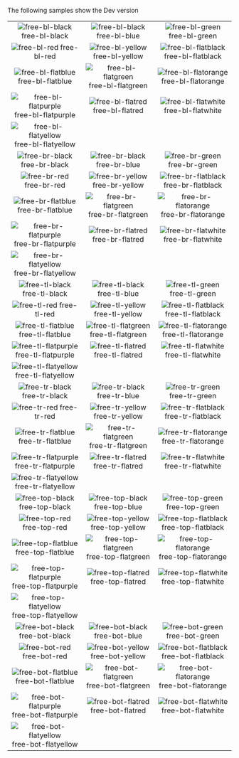 The following samples show the Dev version

| | | |
|:-:|:-:|:-:|
| ![free-bl-black][free-bl-black] free-bl-black | ![free-bl-black][free-bl-blue] free-bl-blue | ![free-bl-green][free-bl-green] free-bl-green |
| ![free-bl-red][free-bl-red] free-bl-red | ![free-bl-yellow][free-bl-yellow] free-bl-yellow | ![free-bl-flatblack][free-bl-flatblack] free-bl-flatblack |
| ![free-bl-flatblue][free-bl-flatblue] free-bl-flatblue | ![free-bl-flatgreen][free-bl-flatgreen] free-bl-flatgreen | ![free-bl-flatorange][free-bl-flatorange] free-bl-flatorange |
| ![free-bl-flatpurple][free-bl-flatpurple] free-bl-flatpurple | ![free-bl-flatred][free-bl-flatred] free-bl-flatred | ![free-bl-flatwhite][free-bl-flatwhite] free-bl-flatwhite |
| ![free-bl-flatyellow][free-bl-flatyellow] free-bl-flatyellow | | |
| ![free-br-black][free-br-black] free-br-black | ![free-br-black][free-br-blue] free-br-blue | ![free-br-green][free-br-green] free-br-green |
| ![free-br-red][free-br-red] free-br-red | ![free-br-yellow][free-br-yellow] free-br-yellow | ![free-br-flatblack][free-br-flatblack] free-br-flatblack |
| ![free-br-flatblue][free-br-flatblue] free-br-flatblue | ![free-br-flatgreen][free-br-flatgreen] free-br-flatgreen | ![free-br-flatorange][free-br-flatorange] free-br-flatorange |
| ![free-br-flatpurple][free-br-flatpurple] free-br-flatpurple | ![free-br-flatred][free-br-flatred] free-br-flatred | ![free-br-flatwhite][free-br-flatwhite] free-br-flatwhite |
| ![free-br-flatyellow][free-br-flatyellow] free-br-flatyellow | | |
| ![free-tl-black][free-tl-black] free-tl-black | ![free-tl-black][free-tl-blue] free-tl-blue | ![free-tl-green][free-tl-green] free-tl-green |
| ![free-tl-red][free-tl-red] free-tl-red | ![free-tl-yellow][free-tl-yellow] free-tl-yellow | ![free-tl-flatblack][free-tl-flatblack] free-tl-flatblack |
| ![free-tl-flatblue][free-tl-flatblue] free-tl-flatblue | ![free-tl-flatgreen][free-tl-flatgreen] free-tl-flatgreen | ![free-tl-flatorange][free-tl-flatorange] free-tl-flatorange |
| ![free-tl-flatpurple][free-tl-flatpurple] free-tl-flatpurple | ![free-tl-flatred][free-tl-flatred] free-tl-flatred | ![free-tl-flatwhite][free-tl-flatwhite] free-tl-flatwhite |
| ![free-tl-flatyellow][free-tl-flatyellow] free-tl-flatyellow | | |
| ![free-tr-black][free-tr-black] free-tr-black | ![free-tr-black][free-tr-blue] free-tr-blue | ![free-tr-green][free-tr-green] free-tr-green |
| ![free-tr-red][free-tr-red] free-tr-red | ![free-tr-yellow][free-tr-yellow] free-tr-yellow | ![free-tr-flatblack][free-tr-flatblack] free-tr-flatblack |
| ![free-tr-flatblue][free-tr-flatblue] free-tr-flatblue | ![free-tr-flatgreen][free-tr-flatgreen] free-tr-flatgreen | ![free-tr-flatorange][free-tr-flatorange] free-tr-flatorange |
| ![free-tr-flatpurple][free-tr-flatpurple] free-tr-flatpurple | ![free-tr-flatred][free-tr-flatred] free-tr-flatred | ![free-tr-flatwhite][free-tr-flatwhite] free-tr-flatwhite |
| ![free-tr-flatyellow][free-tr-flatyellow] free-tr-flatyellow | | |
| ![free-top-black][free-top-black] free-top-black | ![free-top-black][free-top-blue] free-top-blue | ![free-top-green][free-top-green] free-top-green |
| ![free-top-red][free-top-red] free-top-red | ![free-top-yellow][free-top-yellow] free-top-yellow | ![free-top-flatblack][free-top-flatblack] free-top-flatblack |
| ![free-top-flatblue][free-top-flatblue] free-top-flatblue | ![free-top-flatgreen][free-top-flatgreen] free-top-flatgreen | ![free-top-flatorange][free-top-flatorange] free-top-flatorange |
| ![free-top-flatpurple][free-top-flatpurple] free-top-flatpurple | ![free-top-flatred][free-top-flatred] free-top-flatred | ![free-top-flatwhite][free-top-flatwhite] free-top-flatwhite |
| ![free-top-flatyellow][free-top-flatyellow] free-top-flatyellow | | |
| ![free-bot-black][free-bot-black] free-bot-black | ![free-bot-black][free-bot-blue] free-bot-blue | ![free-bot-green][free-bot-green] free-bot-green |
| ![free-bot-red][free-bot-red] free-bot-red | ![free-bot-yellow][free-bot-yellow] free-bot-yellow | ![free-bot-flatblack][free-bot-flatblack] free-bot-flatblack |
| ![free-bot-flatblue][free-bot-flatblue] free-bot-flatblue | ![free-bot-flatgreen][free-bot-flatgreen] free-bot-flatgreen | ![free-bot-flatorange][free-bot-flatorange] free-bot-flatorange |
| ![free-bot-flatpurple][free-bot-flatpurple] free-bot-flatpurple | ![free-bot-flatred][free-bot-flatred] free-bot-flatred | ![free-bot-flatwhite][free-bot-flatwhite] free-bot-flatwhite |
| ![free-bot-flatyellow][free-bot-flatyellow] free-bot-flatyellow | | |


[free-bot-black]: https://github.com/dansiegel/Mobile.BuildTools/blob/master/assests/free-bot-black.png?raw=1
[free-bot-blue]: https://github.com/dansiegel/Mobile.BuildTools/blob/master/assests/free-bot-blue.png?raw=1
[free-bot-flatblack]: https://github.com/dansiegel/Mobile.BuildTools/blob/master/assests/free-bot-flatblack.png?raw=1
[free-bot-flatblue]: https://github.com/dansiegel/Mobile.BuildTools/blob/master/assests/free-bot-flatblue.png?raw=1
[free-bot-flatgreen]: https://github.com/dansiegel/Mobile.BuildTools/blob/master/assests/free-bot-flatgreen.png?raw=1
[free-bot-flatblack]: https://github.com/dansiegel/Mobile.BuildTools/blob/master/assests/free-bot-flatblack.png?raw=1
[free-bot-flatorange]: https://github.com/dansiegel/Mobile.BuildTools/blob/master/assests/free-bot-flatorange.png?raw=1
[free-bot-flatpurple]: https://github.com/dansiegel/Mobile.BuildTools/blob/master/assests/free-bot-flatpurple.png?raw=1
[free-bot-flatred]: https://github.com/dansiegel/Mobile.BuildTools/blob/master/assests/free-bot-flatred.png?raw=1
[free-bot-flatwhite]: https://github.com/dansiegel/Mobile.BuildTools/blob/master/assests/free-bot-flatwhite.png?raw=1
[free-bot-flatyellow]: https://github.com/dansiegel/Mobile.BuildTools/blob/master/assests/free-bot-flatyellow.png?raw=1
[free-bot-green]: https://github.com/dansiegel/Mobile.BuildTools/blob/master/assests/free-bot-green.png?raw=1
[free-bot-red]: https://github.com/dansiegel/Mobile.BuildTools/blob/master/assests/free-bot-red.png?raw=1
[free-bot-yellow]: https://github.com/dansiegel/Mobile.BuildTools/blob/master/assests/free-bot-yellow.png?raw=1

[free-top-black]: https://github.com/dansiegel/Mobile.BuildTools/blob/master/assests/free-top-black.png?raw=1
[free-top-blue]: https://github.com/dansiegel/Mobile.BuildTools/blob/master/assests/free-top-blue.png?raw=1
[free-top-flatblack]: https://github.com/dansiegel/Mobile.BuildTools/blob/master/assests/free-top-flatblack.png?raw=1
[free-top-flatblue]: https://github.com/dansiegel/Mobile.BuildTools/blob/master/assests/free-top-flatblue.png?raw=1
[free-top-flatgreen]: https://github.com/dansiegel/Mobile.BuildTools/blob/master/assests/free-top-flatgreen.png?raw=1
[free-top-flatblack]: https://github.com/dansiegel/Mobile.BuildTools/blob/master/assests/free-top-flatblack.png?raw=1
[free-top-flatorange]: https://github.com/dansiegel/Mobile.BuildTools/blob/master/assests/free-top-flatorange.png?raw=1
[free-top-flatpurple]: https://github.com/dansiegel/Mobile.BuildTools/blob/master/assests/free-top-flatpurple.png?raw=1
[free-top-flatred]: https://github.com/dansiegel/Mobile.BuildTools/blob/master/assests/free-top-flatred.png?raw=1
[free-top-flatwhite]: https://github.com/dansiegel/Mobile.BuildTools/blob/master/assests/free-top-flatwhite.png?raw=1
[free-top-flatyellow]: https://github.com/dansiegel/Mobile.BuildTools/blob/master/assests/free-top-flatyellow.png?raw=1
[free-top-green]: https://github.com/dansiegel/Mobile.BuildTools/blob/master/assests/free-top-green.png?raw=1
[free-top-red]: https://github.com/dansiegel/Mobile.BuildTools/blob/master/assests/free-top-red.png?raw=1
[free-top-yellow]: https://github.com/dansiegel/Mobile.BuildTools/blob/master/assests/free-top-yellow.png?raw=1

[free-tr-black]: https://github.com/dansiegel/Mobile.BuildTools/blob/master/assests/free-tr-black.png?raw=1
[free-tr-blue]: https://github.com/dansiegel/Mobile.BuildTools/blob/master/assests/free-tr-blue.png?raw=1
[free-tr-flatblack]: https://github.com/dansiegel/Mobile.BuildTools/blob/master/assests/free-tr-flatblack.png?raw=1
[free-tr-flatblue]: https://github.com/dansiegel/Mobile.BuildTools/blob/master/assests/free-tr-flatblue.png?raw=1
[free-tr-flatgreen]: https://github.com/dansiegel/Mobile.BuildTools/blob/master/assests/free-tr-flatgreen.png?raw=1
[free-tr-flatblack]: https://github.com/dansiegel/Mobile.BuildTools/blob/master/assests/free-tr-flatblack.png?raw=1
[free-tr-flatorange]: https://github.com/dansiegel/Mobile.BuildTools/blob/master/assests/free-tr-flatorange.png?raw=1
[free-tr-flatpurple]: https://github.com/dansiegel/Mobile.BuildTools/blob/master/assests/free-tr-flatpurple.png?raw=1
[free-tr-flatred]: https://github.com/dansiegel/Mobile.BuildTools/blob/master/assests/free-tr-flatred.png?raw=1
[free-tr-flatwhite]: https://github.com/dansiegel/Mobile.BuildTools/blob/master/assests/free-tr-flatwhite.png?raw=1
[free-tr-flatyellow]: https://github.com/dansiegel/Mobile.BuildTools/blob/master/assests/free-tr-flatyellow.png?raw=1
[free-tr-green]: https://github.com/dansiegel/Mobile.BuildTools/blob/master/assests/free-tr-green.png?raw=1
[free-tr-red]: https://github.com/dansiegel/Mobile.BuildTools/blob/master/assests/free-tr-red.png?raw=1
[free-tr-yellow]: https://github.com/dansiegel/Mobile.BuildTools/blob/master/assests/free-tr-yellow.png?raw=1

[free-tl-black]: https://github.com/dansiegel/Mobile.BuildTools/blob/master/assests/free-tl-black.png?raw=1
[free-tl-blue]: https://github.com/dansiegel/Mobile.BuildTools/blob/master/assests/free-tl-blue.png?raw=1
[free-tl-flatblack]: https://github.com/dansiegel/Mobile.BuildTools/blob/master/assests/free-tl-flatblack.png?raw=1
[free-tl-flatblue]: https://github.com/dansiegel/Mobile.BuildTools/blob/master/assests/free-tl-flatblue.png?raw=1
[free-tl-flatgreen]: https://github.com/dansiegel/Mobile.BuildTools/blob/master/assests/free-tl-flatgreen.png?raw=1
[free-tl-flatblack]: https://github.com/dansiegel/Mobile.BuildTools/blob/master/assests/free-tl-flatblack.png?raw=1
[free-tl-flatorange]: https://github.com/dansiegel/Mobile.BuildTools/blob/master/assests/free-tl-flatorange.png?raw=1
[free-tl-flatpurple]: https://github.com/dansiegel/Mobile.BuildTools/blob/master/assests/free-tl-flatpurple.png?raw=1
[free-tl-flatred]: https://github.com/dansiegel/Mobile.BuildTools/blob/master/assests/free-tl-flatred.png?raw=1
[free-tl-flatwhite]: https://github.com/dansiegel/Mobile.BuildTools/blob/master/assests/free-tl-flatwhite.png?raw=1
[free-tl-flatyellow]: https://github.com/dansiegel/Mobile.BuildTools/blob/master/assests/free-tl-flatyellow.png?raw=1
[free-tl-green]: https://github.com/dansiegel/Mobile.BuildTools/blob/master/assests/free-tl-green.png?raw=1
[free-tl-red]: https://github.com/dansiegel/Mobile.BuildTools/blob/master/assests/free-tl-red.png?raw=1
[free-tl-yellow]: https://github.com/dansiegel/Mobile.BuildTools/blob/master/assests/free-tl-yellow.png?raw=1

[free-br-black]: https://github.com/dansiegel/Mobile.BuildTools/blob/master/assests/free-br-black.png?raw=1
[free-br-blue]: https://github.com/dansiegel/Mobile.BuildTools/blob/master/assests/free-br-blue.png?raw=1
[free-br-flatblack]: https://github.com/dansiegel/Mobile.BuildTools/blob/master/assests/free-br-flatblack.png?raw=1
[free-br-flatblue]: https://github.com/dansiegel/Mobile.BuildTools/blob/master/assests/free-br-flatblue.png?raw=1
[free-br-flatgreen]: https://github.com/dansiegel/Mobile.BuildTools/blob/master/assests/free-br-flatgreen.png?raw=1
[free-br-flatblack]: https://github.com/dansiegel/Mobile.BuildTools/blob/master/assests/free-br-flatblack.png?raw=1
[free-br-flatorange]: https://github.com/dansiegel/Mobile.BuildTools/blob/master/assests/free-br-flatorange.png?raw=1
[free-br-flatpurple]: https://github.com/dansiegel/Mobile.BuildTools/blob/master/assests/free-br-flatpurple.png?raw=1
[free-br-flatred]: https://github.com/dansiegel/Mobile.BuildTools/blob/master/assests/free-br-flatred.png?raw=1
[free-br-flatwhite]: https://github.com/dansiegel/Mobile.BuildTools/blob/master/assests/free-br-flatwhite.png?raw=1
[free-br-flatyellow]: https://github.com/dansiegel/Mobile.BuildTools/blob/master/assests/free-br-flatyellow.png?raw=1
[free-br-green]: https://github.com/dansiegel/Mobile.BuildTools/blob/master/assests/free-br-green.png?raw=1
[free-br-red]: https://github.com/dansiegel/Mobile.BuildTools/blob/master/assests/free-br-red.png?raw=1
[free-br-yellow]: https://github.com/dansiegel/Mobile.BuildTools/blob/master/assests/free-br-yellow.png?raw=1

[free-bl-black]: https://github.com/dansiegel/Mobile.BuildTools/blob/master/assests/free-bl-black.png?raw=1
[free-bl-blue]: https://github.com/dansiegel/Mobile.BuildTools/blob/master/assests/free-bl-blue.png?raw=1
[free-bl-flatblack]: https://github.com/dansiegel/Mobile.BuildTools/blob/master/assests/free-bl-flatblack.png?raw=1
[free-bl-flatblue]: https://github.com/dansiegel/Mobile.BuildTools/blob/master/assests/free-bl-flatblue.png?raw=1
[free-bl-flatgreen]: https://github.com/dansiegel/Mobile.BuildTools/blob/master/assests/free-bl-flatgreen.png?raw=1
[free-bl-flatblack]: https://github.com/dansiegel/Mobile.BuildTools/blob/master/assests/free-bl-flatblack.png?raw=1
[free-bl-flatorange]: https://github.com/dansiegel/Mobile.BuildTools/blob/master/assests/free-bl-flatorange.png?raw=1
[free-bl-flatpurple]: https://github.com/dansiegel/Mobile.BuildTools/blob/master/assests/free-bl-flatpurple.png?raw=1
[free-bl-flatred]: https://github.com/dansiegel/Mobile.BuildTools/blob/master/assests/free-bl-flatred.png?raw=1
[free-bl-flatwhite]: https://github.com/dansiegel/Mobile.BuildTools/blob/master/assests/free-bl-flatwhite.png?raw=1
[free-bl-flatyellow]: https://github.com/dansiegel/Mobile.BuildTools/blob/master/assests/free-bl-flatyellow.png?raw=1
[free-bl-green]: https://github.com/dansiegel/Mobile.BuildTools/blob/master/assests/free-bl-green.png?raw=1
[free-bl-red]: https://github.com/dansiegel/Mobile.BuildTools/blob/master/assests/free-bl-red.png?raw=1
[free-bl-yellow]: https://github.com/dansiegel/Mobile.BuildTools/blob/master/assests/free-bl-yellow.png?raw=1
